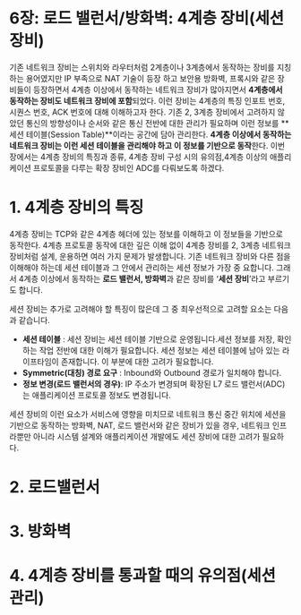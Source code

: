 # 6장: 로드 밸런서/방화벽: 4계층 장비(세션장비)

기존 네트워크 장비는 스위치와 라우터처럼 2계층이나 3계층에서 동작하는 장비를 지칭하는 용어였지만 IP 부족으로 NAT 기술이 등장 하고 보안용 방화벽, 프록시와 같은 장비들이 등장하면서 4계층 이상에서 동작하는 네트워크 장비가 많아지면서 **4계층에서 동작하는 장비도 네트워크 장비에 포함**되었다. 이런 장비는 4계층의 특징 인포트 번호, 시퀀스 번호, ACK 번호에 대해 이해하고자 한다. 기존 2, 3계층 장비에서 고려하지 않았던 통신의 방향성이나 순서와 같은 통신 전반에 대한 관리가 필요하며 이런 정보를 **세션 테이블(Session Table)**이라는 공간에 담아 관리한다. **4계층 이상에서 동작하는 네트워크 장비는 이런 세션 테이블을 관리해야 하고 이 정보를 기반으로 동작**한다.
이번 장에서는 4계층 장비의 특징과 종류, 4계층 장비 구성 시의 유의점,4계층 이상의 애플리케이션 프로토콜을 다루는 확장 장비인 ADC를 다뤄보도록 하겠다.

# 1. 4계층 장비의 특징

4계층 장비는 TCP와 같은 4계층 헤더에 있는 정보를 이해하고 이 정보들을 기반으로 동작한다. 4계층 프로토콜 동작에 대한 깊은 이해 없이 4계층 장비를 2, 3계층 네트워크 장비처럼 설계, 운용하면 여러 가지 문제가 발생합니다. 기존 네트워크 장비와 다른 점을 이해해야 하는데 세션 테이블과 그 안에서 관리하는 세션 정보가 가장 중
요합니다. 그래서 4계층 이상에서 동작하는 **로드 밸런서, 방화벽**과 같은 장비를 ‘**세션 장비**’라고 부르기도 합니다.

세션 장비는 추가로 고려해야 할 특징이 많은데 그 중 최우선적으로 고려할 요소는 다음과 같습니다.

- **세션 테이블** : 세션 장비는 세션 테이블 기반으로 운영됩니다.세션 정보를 저장, 확인하는 작업 전반에 대한 이해가 필요합니다. 세션 정보는 세션 테이블에 남아 있는 라이프타임이 존재합니다. 이 부분에 대한 고려가 필요합니다.
- **Symmetric(대칭) 경로 요구** : Inbound와 Outbound 경로가 일치해야 합니다.
- **정보 변경(로드 밸런서의 경우)**: IP 주소가 변경되며 확장된 L7 로드 밸런서(ADC)는 애플리케이션 프로토콜 정보도 변경됩니다.

세션 장비의 이런 요소가 서비스에 영향을 미치므로 네트워크 통신 중간 위치에 세션을 기반으로 동작하는 방화벽, NAT, 로드 밸런서와 같은 장비가 있을 경우, 네트워크 인프라뿐만 아니라 시스템 설계와 애플리케이션 개발에도 세션 장비에 대한 고려가 필요하다. 

# 2. 로드밸런서

# 3. 방화벽

# 4. 4계층 장비를 통과할 때의 유의점(세션 관리)